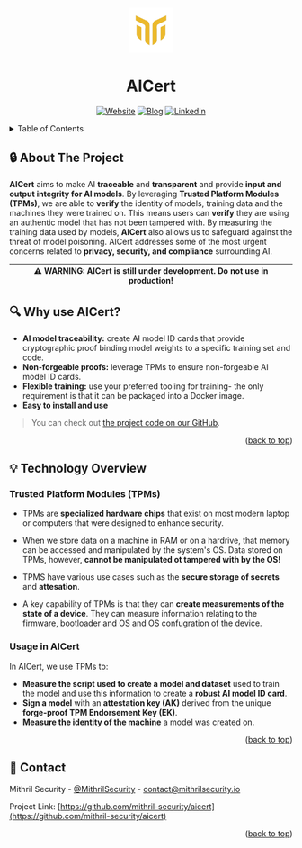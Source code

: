 <a name="readme-top"></a>

<!-- [![Contributors][contributors-shield]][contributors-url]
[![Forks][forks-shield]][forks-url]
[![Stargazers][stars-shield]][stars-url]
[![Issues][issues-shield]][issues-url]
[![Apache License][license-shield]][license-url] -->


<!-- PROJECT LOGO -->
<br />
<div align="center">
  <a href="https://github.com/mithril-security/aicert">
    <img src="https://github.com/mithril-security/blindai/raw/main/docs/assets/logo.png" alt="Logo" width="80" height="80">
  </a>

<h1 align="center">AICert</h1>

[![Website][website-shield]][website-url]
[![Blog][blog-shield]][blog-url]
[![LinkedIn][linkedin-shield]][linkedin-url]
</div>

  <!-- <p align="center">
    <b>Quickly deploy your SaaS solutions while preserving your users' data privacy.
	<br /><br />
    <a href="https://aicert.mithrilsecurity.io/en/latest"><strong>Explore the docs »</strong></a>
    <br />
    <br />
    <a href="https://aicert.mithrilsecurity.io/en/latest/docs/getting-started/quick-tour/">Get started</a>
    ·
    <a href="https://github.com/mithril-security/aicert/issues">Report Bug</a>
    ·
    <a href="https://github.com/mithril-security/aicert/issues">Request Feature</a>
  </p>
</div>

<!-- TABLE OF CONTENTS -->
<details>
  <summary>Table of Contents</summary>
  <ol>
    <li><a href="#-about-the-project">About The Project</a></li>
	<li><a href="#-why-use-aicert">Why use AICert?</a></li>
    <li><a href="#-technology-overview">Technology Overview</a></li>
    <li><a href="#-contact">Contact</a></li>
  </ol>
</details>
<!-- ABOUT THE PROJECT -->

## 🔒 About The Project

**AICert** aims to make AI **traceable** and **transparent** and provide **input and output integrity for AI models**. By leveraging **Trusted Platform Modules (TPMs)**, we are able to **verify** the identity of models, training data and the machines they were trained on. This means users can **verify** they are using an authentic model that has not been tampered with. By measuring the training data used by models, **AICert** also allows us to safeguard against the threat of model poisoning. AICert addresses some of the most urgent concerns related to **privacy, security, and compliance** surrounding AI.

| ⚠️ **WARNING:** AICert is still under development. **Do not use in production!** |
| --- |

## 🔍 Why use AICert?

+ **AI model traceability:** create AI model ID cards that provide cryptographic proof binding model weights to a specific training set and code.
+ **Non-forgeable proofs:** leverage TPMs to ensure non-forgeable AI model ID cards.
+ **Flexible training:** use your preferred tooling for training- the only requirement is that it can be packaged into a Docker image.
+ **Easy to install and use**

> You can check out [the project code on our GitHub](https://github.com/mithril-security/aicert/).

<p align="right">(<a href="#readme-top">back to top</a>)</p>

## 💡 Technology Overview

### Trusted Platform Modules (TPMs)

+ TPMs are **specialized hardware chips** that exist on most modern laptop or computers that were designed to enhance security.

+ When we store data on a machine in RAM or on a hardrive, that memory can be accessed and manipulated by the system's OS. Data stored on TPMs, however, **cannot be manipulated ot tampered with by the OS!**

+ TPMS have various use cases such as the **secure storage of secrets** and **attesation**.

+ A key capability of TPMs is that they can **create measurements of the state of a device**. They can measure information relating to the firmware, bootloader and OS and OS confugration of the device.


### Usage in AICert

In AICert, we use TPMs to:

- **Measure the script used to create a model and dataset** used to train the model and use this information to create a **robust AI model ID card**.
- **Sign a model** with an **attestation key (AK)** derived from the unique **forge-proof TPM Endorsement Key (EK)**. 
- **Measure the identity of the machine** a model was created on.

<p align="right">(<a href="#readme-top">back to top</a>)</p>
<!-- CONTACT -->

## 📇 Contact

Mithril Security - [@MithrilSecurity](https://twitter.com/MithrilSecurity) - contact@mithrilsecurity.io

Project Link: [https://github.com/mithril-security/aicert](https://github.com/mithril-security/aicert)

<p align="right">(<a href="#readme-top">back to top</a>)</p>

<!-- MARKDOWN LINKS & IMAGES -->
<!-- https://github.com/alexandresanlim/Badges4-README.md-Profile#-blog- -->
<!-- [contributors-shield]: https://img.shields.io/github/contributors/mithril-security/aicert.svg?style=for-the-badge
[contributors-url]: https://github.com/mithril-security/aicert/graphs/contributors
[forks-shield]: https://img.shields.io/github/forks/mithril-security/aicert.svg?style=for-the-badge
[forks-url]: https://github.com/mithril-security/blindbox/network/members
[stars-shield]: https://img.shields.io/github/stars/mithril-security/aicert.svg?style=for-the-badge
[stars-url]: https://github.com/mithril-security/blindbox/stargazers
[issues-shield]: https://img.shields.io/github/issues/mithril-security/aicert.svg?style=for-the-badge
<!-- [issues-url]: https://github.com/mithril-security/aicert/issues -->
[license-shield]: https://img.shields.io/github/license/mithril-security/aicert.svg?style=for-the-badge
[license-url]: https://github.com/mithril-security/aicert/blob/master/LICENSE.txt
[linkedin-shield]: https://img.shields.io/badge/-Jobs-black.svg?style=for-the-badge&logo=linkedin&colorB=555
[linkedin-url]: https://www.linkedin.com/company/mithril-security-company/
[website-url]: https://www.mithrilsecurity.io
[website-shield]: https://img.shields.io/badge/website-000000?style=for-the-badge&colorB=555
[blog-url]: https://blog.mithrilsecurity.io/
[blog-shield]: https://img.shields.io/badge/Blog-000?style=for-the-badge&logo=ghost&logoColor=yellow&colorB=555
[product-screenshot]: images/screenshot.png
[Python]: https://img.shields.io/badge/Python-FFD43B?style=for-the-badge&logo=python&logoColor=blue
[Python-url]: https://www.python.org/
[Rust]: https://img.shields.io/badge/rust-FFD43B?style=for-the-badge&logo=rust&logoColor=black
[Rust-url]: https://www.rust-lang.org/fr
[Intel-SGX]: https://img.shields.io/badge/SGX-FFD43B?style=for-the-badge&logo=intel&logoColor=black
[Intel-sgx-url]: https://www.intel.fr/content/www/fr/fr/architecture-and-technology/software-guard-extensions.html
[Tract]: https://img.shields.io/badge/Tract-FFD43B?style=for-the-badge
<!-- [tract-url]: https://github.com/mithril-security/tract/tree/6e4620659837eebeaba40ab3eeda67d33a99c7cf -->
<!-- Done using https://github.com/othneildrew/Best-README-Template -->
